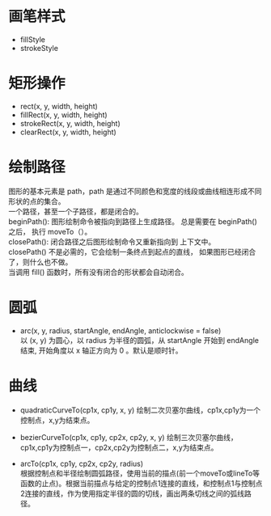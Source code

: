 
# 画笔样式
* fillStyle
* strokeStyle


# 矩形操作
* rect(x, y, width, height)    
* fillRect(x, y, width, height)     
* strokeRect(x, y, width, height)    
* clearRect(x, y, width, height)   


# 绘制路径
图形的基本元素是 path，path 是通过不同颜色和宽度的线段或曲线相连形成不同形状的点的集合。  
一个路径，甚至一个子路径，都是闭合的。  
beginPath(): 图形绘制命令被指向到路径上生成路径。 总是需要在 beginPath() 之后， 执行 moveTo（）。    
closePath(): 闭合路径之后图形绘制命令又重新指向到 上下文中。  
closePath() 不是必需的，它会绘制一条终点到起点的直线， 如果图形已经闭合了，则什么也不做。  
当调用 fill() 函数时，所有没有闭合的形状都会自动闭合。

# 圆弧
* arc(x, y, radius, startAngle, endAngle, anticlockwise = false)   
以 (x, y) 为圆心，以 radius 为半径的圆弧，从 startAngle 开始到 endAngle 结束, 开始角度以 x 轴正方向为 0 。默认是顺时针。  


# 曲线
* quadraticCurveTo(cp1x, cp1y, x, y)
绘制二次贝塞尔曲线，cp1x,cp1y为一个控制点，x,y为结束点。

* bezierCurveTo(cp1x, cp1y, cp2x, cp2y, x, y)
绘制三次贝塞尔曲线，cp1x,cp1y为控制点一，cp2x,cp2y为控制点二，x,y为结束点。  

* arcTo(cp1x, cp1y, cp2x, cp2y, radius)  
根据控制点和半径绘制圆弧路径，使用当前的描点(前一个moveTo或lineTo等函数的止点)。根据当前描点与给定的控制点1连接的直线，和控制点1与控制点2连接的直线，作为使用指定半径的圆的切线，画出两条切线之间的弧线路径。  






